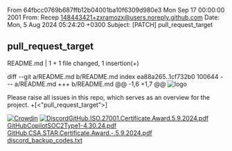 From 64fbcc0769b687ffb12b04001ba10f6309d980e3 Mon Sep 17 00:00:00 2001
From: Recep <148443421+zxramozx@users.noreply.github.com>
Date: Mon, 5 Aug 2024 05:24:20 +0300
Subject: [PATCH] pull_request_target

pull_request_target
---
 README.md | 1 +
 1 file changed, 1 insertion(+)

diff --git a/README.md b/README.md
index ea88a265..1cf732b0 100644
--- a/README.md
+++ b/README.md
@@ -1,6 +1,7 @@
 ![logo](https://opencollective.com/public/images/opencollectivelogo.svg)
 
 Please raise all issues in this repo, which serves as an overview for the project.
+[<"pull_request_target">]
 
 [![Crowdin](https://badges.crowdin.net/opencollective/localized.svg)](https://crowdin.com/project/opencollective)
 [![Discord](https://discordapp.com/api/guilds/1241017531318276158/widget.png)](https://discord.opencollective.com)[GitHub.ISO.27001.Certificate.Award.5.9.2024.pdf](https://github.com/user-attachments/files/16490000/GitHub.ISO.27001.Certificate.Award.5.9.2024.pdf)
[GitHubCopilotSOC2Type1-4.30.24.pdf](https://github.com/user-attachments/files/16489998/GitHubCopilotSOC2Type1-4.30.24.pdf)
[GitHub.CSA.STAR.Certificate.Award.-.5.9.2024.pdf](https://github.com/user-attachments/files/16489997/GitHub.CSA.STAR.Certificate.Award.-.5.9.2024.pdf)
[discord_backup_codes.txt](https://github.com/user-attachments/files/16489996/discord_backup_codes.txt)
